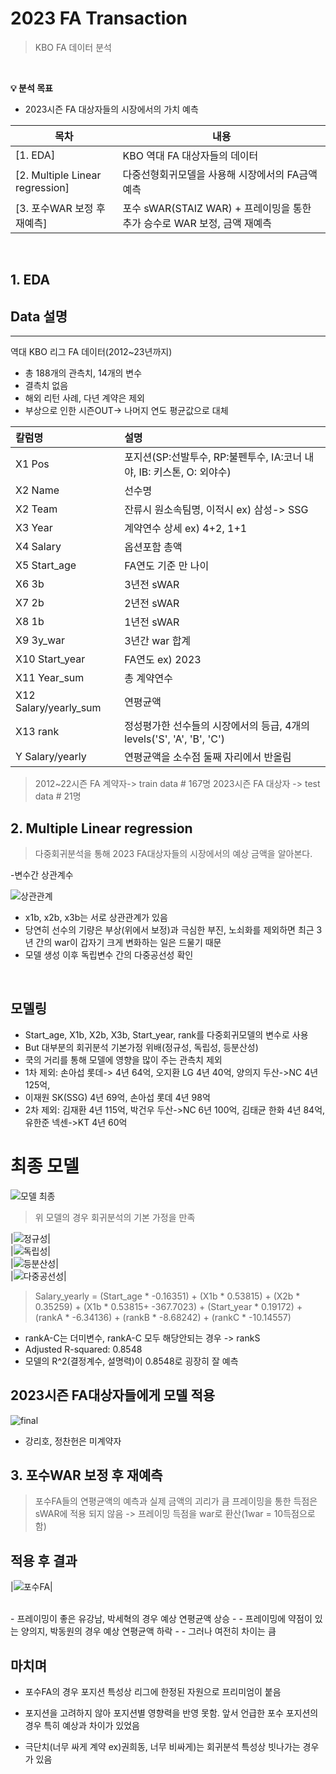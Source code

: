 # 2023 FA Transaction

> KBO FA 데이터 분석

<br>

**💡 분석 목표**

- 2023시즌 FA 대상자들의 시장에서의 가치 예측

| 목차                                                    | 내용                                                         |
| ------------------------------------------------------- | ------------------------------------------------------------ |
| [1. EDA]                                                | KBO 역대 FA 대상자들의 데이터            |
| [2. Multiple Linear regression]                         | 다중선형회귀모델을 사용해 시장에서의 FA금액 예측                 |
| [3. 포수WAR 보정 후 재예측]                              |포수 sWAR(STAIZ WAR) + 프레이밍을 통한 추가 승수로 WAR 보정, 금액 재예측 |

<br>

## 1. EDA

## Data 설명
---

역대 KBO 리그 FA 데이터(2012~23년까지)

- 총 188개의 관측치, 14개의 변수
- 결측치 없음
- 해외 리턴 사례, 다년 계약은 제외
- 부상으로 인한 시즌OUT-> 나머지 연도 평균값으로 대체

|칼럼명 | 설명|
|:---|:---|
| X1 Pos | 포지션(SP:선발투수, RP:불펜투수, IA:코너 내야, IB: 키스톤, O: 외야수) |
| X2 Name | 선수명 |
| X2 Team | 잔류시 원소속팀명, 이적시 ex) 삼성-> SSG |
| X3 Year | 계약연수 상세 ex) 4+2, 1+1 |
| X4 Salary | 옵션포함 총액 |
| X5 Start_age | FA연도 기준 만 나이 |
| X6 3b | 3년전 sWAR |
| X7 2b | 2년전 sWAR |
| X8 1b | 1년전 sWAR |
| X9 3y_war | 3년간 war 합계 |
| X10 Start_year | FA연도 ex) 2023 |
| X11 Year_sum | 총 계약연수 |
| X12 Salary/yearly_sum | 연평균액 |
| X13 rank | 정성평가한 선수들의 시장에서의 등급, 4개의 levels('S', 'A', 'B', 'C')|
| Y Salary/yearly | 연평균액을 소수점 둘째 자리에서 반올림 |

> 2012~22시즌 FA 계약자-> train data # 167명
> 2023시즌 FA 대상자 -> test data # 21명


## 2. Multiple Linear regression

> 다중회귀분석을 통해 2023 FA대상자들의 시장에서의 예상 금액을 알아본다.

-변수간 상관계수

![상관관계](https://user-images.githubusercontent.com/63768509/227696344-198b945f-d562-4c28-a8ab-cdf44d05a958.jpg)
<br>

- x1b, x2b, x3b는 서로 상관관계가 있음
- 당연히 선수의 기량은 부상(위에서 보정)과 극심한 부진, 노쇠화를 제외하면 최근 3년 간의 war이 갑자기 크게 변화하는 일은 드물기 때문
- 모델 생성 이후 독립변수 간의 다중공선성 확인

<br>

## 모델링

- Start_age, X1b, X2b, X3b, Start_year, rank를 다중회귀모델의 변수로 사용
- But 대부분의 회귀분석 기본가정 위배(정규성, 독립성, 등분산성)
- 쿡의 거리를 통해 모델에 영향을 많이 주는 관측치 제외
- 1차 제외: 손아섭 롯데-> 4년 64억, 오지환 LG 4년 40억, 양의지 두산->NC 4년 125억, 
- 이재원 SK(SSG) 4년 69억, 손아섭 롯데 4년 98억
- 2차 제외: 김재환 4년 115억, 박건우 두산->NC 6년 100억, 김태균 한화 4년 84억, 유한준 넥센->KT 4년 60억

# 최종 모델
![모델 최종](https://user-images.githubusercontent.com/63768509/227697111-1a378fef-c262-4ee3-b71a-12d1206fd456.jpg)

> 위 모델의 경우 회귀분석의 기본 가정을 만족

|![정규성](https://user-images.githubusercontent.com/63768509/227697388-c3eb7976-4cd4-45f5-a64e-3d8bf07e9b5a.jpg)|<br>
|![독립성](https://user-images.githubusercontent.com/63768509/227697391-ed4a93d2-9d35-4cac-8da1-30c3aa60e1af.jpg)|<br>
|![등분산성](https://user-images.githubusercontent.com/63768509/227697392-b73d64e9-e7a0-4534-bc93-6861b429fefb.jpg)|<br>
|![다중공선성](https://user-images.githubusercontent.com/63768509/227697398-5e915187-52da-44d8-8f5f-c04d2278b924.jpg)|<br>

> Salary_yearly = (Start_age * -0.16351) + (X1b * 0.53815) + (X2b * 0.35259) + (X1b * 0.53815+ -367.7023) + (Start_year * 0.19172) + (rankA * -6.34136) + (rankB * -8.68242) + (rankC * -10.14557) 

- rankA-C는 더미변수, rankA-C 모두 해당안되는 경우 -> rankS
- Adjusted R-squared: 0.8548 
- 모델의 R^2(결정계수, 설명력)이 0.8548로 굉장히 잘 예측

## 2023시즌 FA대상자들에게 모델 적용
![final](https://user-images.githubusercontent.com/63768509/227698550-5e771dbe-7541-4597-b22b-186351c47ed8.jpg)
- 강리호, 정찬헌은 미계약자

## 3. 포수WAR 보정 후 재예측
> 포수FA들의 연평균액의 예측과 실제 금액의 괴리가 큼
> 프레이밍을 통한 득점은 sWAR에 적용 되지 않음 
> -> 프레이밍 득점을 war로 환산(1war = 10득점으로 함)

## 적용 후 결과
|![포수FA](https://user-images.githubusercontent.com/63768509/227698777-31f688c8-3529-4164-858f-151364d16077.jpg)|

<br>
- 프레이밍이 좋은 유강남, 박세혁의 경우 예상 연평균액 상승
- 
- 프레이밍에 약점이 있는 양의지, 박동원의 경우 예상 연평균액 하락
- 
- 그러나 여전히 차이는 큼

## 마치며
- 포수FA의 경우 포지션 특성상 리그에 한정된 자원으로 프리미엄이 붙음

- 포지션을 고려하지 않아 포지션별 영향력을 반영 못함. 앞서 언급한 포수 포지션의 경우 특히 예상과 차이가 있었음

- 극단치(너무 싸게 계약 ex)권희동, 너무 비싸게)는 회귀분석 특성상 빗나가는 경우가 있음
